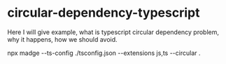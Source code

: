 # circular-dependency-typescript

Here I will give example, what is typescript circular dependency problem, why it happens, how we should avoid.

npx madge --ts-config ./tsconfig.json --extensions js,ts --circular .
